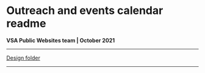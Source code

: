 # Outreach and events calendar readme
**VSA Public Websites team | October 2021**

---

[Design folder](/design)

---
